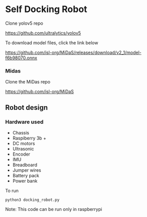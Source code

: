 # Self Docking Robot

Clone yolov5 repo

https://github.com/ultralytics/yolov5

To download model files, click the link below

https://github.com/isl-org/MiDaS/releases/download/v2_1/model-f6b98070.onnx


### Midas

Clone the MiDas repo

https://github.com/isl-org/MiDaS

## Robot design

### Hardware used

- Chassis
- Raspiberry 3b +
- DC motors
- Ultrasonic
- Encoder
- IMU
- Breadboard
- Jumper wires
- Battery pack
- Power bank

To run 
```
python3 docking_robot.py
```

Note: This code can be run only in raspberrypi